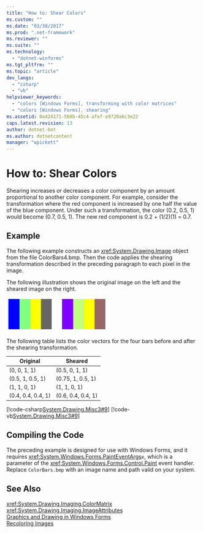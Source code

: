 ```yaml
---
title: "How to: Shear Colors"
ms.custom: ""
ms.date: "03/30/2017"
ms.prod: ".net-framework"
ms.reviewer: ""
ms.suite: ""
ms.technology: 
  - "dotnet-winforms"
ms.tgt_pltfrm: ""
ms.topic: "article"
dev_langs: 
  - "csharp"
  - "vb"
helpviewer_keywords: 
  - "colors [Windows Forms], transforming with color matrices"
  - "colors [Windows Forms], shearing"
ms.assetid: 0a424171-5b8b-45c4-afef-e9720a6c3e22
caps.latest.revision: 13
author: dotnet-bot
ms.author: dotnetcontent
manager: "wpickett"
---
```

# How to: Shear Colors
Shearing increases or decreases a color component by an amount proportional to another color component. For example, consider the transformation where the red component is increased by one half the value of the blue component. Under such a transformation, the color (0.2, 0.5, 1) would become (0.7, 0.5, 1). The new red component is 0.2 + (1/2)(1) = 0.7.  
  
## Example  
 The following example constructs an <xref:System.Drawing.Image> object from the file ColorBars4.bmp. Then the code applies the shearing transformation described in the preceding paragraph to each pixel in the image.  
  
 The following illustration shows the original image on the left and the sheared image on the right.  
  
 ![Shear Colors](../../../../docs/framework/winforms/advanced/media/colortrans6.png "colortrans6")  
  
 The following table lists the color vectors for the four bars before and after the shearing transformation.  
  
|Original|Sheared|  
|--------------|-------------|  
|(0, 0, 1, 1)|(0.5, 0, 1, 1)|  
|(0.5, 1, 0.5, 1)|(0.75, 1, 0.5, 1)|  
|(1, 1, 0, 1)|(1, 1, 0, 1)|  
|(0.4, 0.4, 0.4, 1)|(0.6, 0.4, 0.4, 1)|  
  
 [!code-csharp[System.Drawing.Misc3#9](../../../../samples/snippets/csharp/VS_Snippets_Winforms/System.Drawing.Misc3/CS/Form1.cs#9)]
 [!code-vb[System.Drawing.Misc3#9](../../../../samples/snippets/visualbasic/VS_Snippets_Winforms/System.Drawing.Misc3/VB/Form1.vb#9)]  
  
## Compiling the Code  
 The preceding example is designed for use with Windows Forms, and it requires <xref:System.Windows.Forms.PaintEventArgs>`e`, which is a parameter of the <xref:System.Windows.Forms.Control.Paint> event handler. Replace `ColorBars.bmp` with an image name and path valid on your system.  
  
## See Also  
 <xref:System.Drawing.Imaging.ColorMatrix>   
 <xref:System.Drawing.Imaging.ImageAttributes>   
 [Graphics and Drawing in Windows Forms](../../../../docs/framework/winforms/advanced/graphics-and-drawing-in-windows-forms.md)   
 [Recoloring Images](../../../../docs/framework/winforms/advanced/recoloring-images.md)
